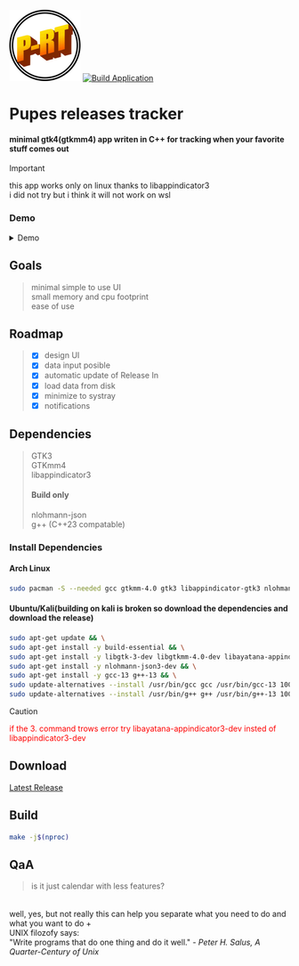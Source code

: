 <img src="https://github.com/PoliEcho/pupes_releases_tracker/raw/refs/heads/master/resources/img/icon.svg" alt="Project logo" width="128"></img> [![Build Application](https://github.com/PoliEcho/pupes_releases_tracker/actions/workflows/build.yml/badge.svg)](https://github.com/PoliEcho/pupes_releases_tracker/actions/workflows/build.yml)
# Pupes releases tracker
#### minimal gtk4(gtkmm4) app writen in C++ for tracking when your favorite stuff comes out  
> [!IMPORTANT]  
> this app works only on linux thanks to libappindicator3  
> i did not try but i think it will not work on wsl  

### Demo  
<details>
<summary>Demo</summary>

<video src="https://github.com/user-attachments/assets/97d539da-26fd-4219-a0e4-523c2bb5b370" controls></video>

</details>

## Goals
> minimal simple to use UI  
> small memory and cpu footprint  
> ease of use  
## Roadmap
> - [x] design UI   
> - [x] data input posible   
> - [x] automatic update of Release In  
> - [x] load data from disk   
> - [x] minimize to systray   
> - [x] notifications   


## Dependencies  
> GTK3  
> GTKmm4  
> libappindicator3
> #### Build only  
> nlohmann-json  
> g++ (C++23 compatable)

### Install Dependencies  
#### Arch Linux  
```Bash
sudo pacman -S --needed gcc gtkmm-4.0 gtk3 libappindicator-gtk3 nlohmann-json
```
#### Ubuntu/Kali(building on kali is broken so download the dependencies and download the release)     
```Bash
sudo apt-get update && \
sudo apt-get install -y build-essential && \
sudo apt-get install -y libgtk-3-dev libgtkmm-4.0-dev libayatana-appindicator3-dev && \
sudo apt-get install -y nlohmann-json3-dev && \
sudo apt-get install -y gcc-13 g++-13 && \
sudo update-alternatives --install /usr/bin/gcc gcc /usr/bin/gcc-13 100 && \
sudo update-alternatives --install /usr/bin/g++ g++ /usr/bin/g++-13 100
```
> [!CAUTION]  
> <span style="color:red;">if the 3. command trows error try libayatana-appindicator3-dev insted of libappindicator3-dev</span>

## Download
[Latest Release](https://github.com/PoliEcho/pupes_releases_tracker/releases)    
## Build  
```Bash
make -j$(nproc)
```

## QaA
> is it just calendar with less features?
######       
well, yes, but not really this can help you separate what you need to do and what you want to do +  
UNIX filozofy says:   
"Write programs that do one thing and do it well." - <cite>Peter H. Salus, A Quarter-Century of Unix</cite>   
